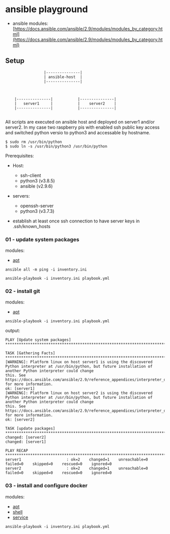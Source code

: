 # ansible playground

  * ansible modules: [https://docs.ansible.com/ansible/2.9/modules/modules_by_category.html](https://docs.ansible.com/ansible/2.9/modules/modules_by_category.html)

## Setup

```
                 |---------------|
                 | ansible-host  |
                 |---------------|



    |---------------|           |---------------|
    |   server1     |           |    server2    |
    |---------------|           |---------------|


```

All scripts are executed on ansible host and deployed on server1 and/or server2. In my case two raspberry pis  with enabled ssh public key access and switched python versio to python3 and accessable by hostname.
```
$ sudo rm /usr/bin/python
$ sudo ln -s /usr/bin/python3 /usr/bin/python
```


Prerequisites:

 * Host:
   * ssh-client
   * python3 (v3.8.5)
   * ansible (v2.9.6)
 * servers:
   * openssh-server
   * python3 (v3.7.3)

 * establish at least once ssh connection to have server keys in .ssh/known_hosts

### 01 - update system packages

modules:
 * [apt](https://docs.ansible.com/ansible/2.9/modules/apt_module.html#apt-module)

```
ansible all -m ping -i inventory.ini
```

```
ansible-playbook -i inventory.ini playbook.yml
```

### 02 - install git

modules:
 * [apt](https://docs.ansible.com/ansible/2.9/modules/apt_module.html#apt-module)

```
ansible-playbook -i inventory.ini playbook.yml
```
output:
```
PLAY [Update system packages] ***************************************************************************************************************************************************

TASK [Gathering Facts] **********************************************************************************************************************************************************
[WARNING]: Platform linux on host server1 is using the discovered Python interpreter at /usr/bin/python, but future installation of another Python interpreter could change
this. See https://docs.ansible.com/ansible/2.9/reference_appendices/interpreter_discovery.html for more information.
ok: [server1]
[WARNING]: Platform linux on host server2 is using the discovered Python interpreter at /usr/bin/python, but future installation of another Python interpreter could change
this. See https://docs.ansible.com/ansible/2.9/reference_appendices/interpreter_discovery.html for more information.
ok: [server2]

TASK [update packages] **********************************************************************************************************************************************************
changed: [server2]
changed: [server1]

PLAY RECAP **********************************************************************************************************************************************************************
server1                    : ok=2    changed=1    unreachable=0    failed=0    skipped=0    rescued=0    ignored=0   
server2                    : ok=2    changed=1    unreachable=0    failed=0    skipped=0    rescued=0    ignored=0   
```

### 03 - install and configure docker

modules:
 * [apt](https://docs.ansible.com/ansible/2.9/modules/apt_module.html#apt-module)
 * [shell](https://docs.ansible.com/ansible/2.9/modules/shell_module.html#shell-module)
 * [service](https://docs.ansible.com/ansible/2.9/modules/service_module.html#service-module)

```
ansible-playbook -i inventory.ini playbook.yml
```